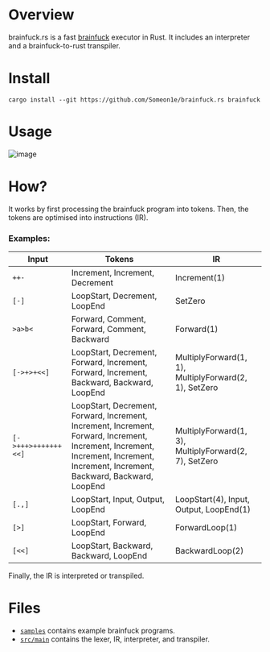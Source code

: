 # Overview
brainfuck.rs is a fast [brainfuck](https://en.wikipedia.org/wiki/Brainfuck) executor in Rust.
It includes an interpreter and a brainfuck-to-rust transpiler.

# Install
```
cargo install --git https://github.com/Someon1e/brainfuck.rs brainfuck
```

# Usage
![image](https://github.com/Someon1e/brainfuck.rs/assets/142684596/d2579428-7875-4389-89fc-41d6aac9b95f)

# How?
It works by first processing the brainfuck program into tokens.
Then, the tokens are optimised into instructions (IR).

### Examples:
|Input                         |Tokens                                                                                                                                                                           |IR                                                   |
|------------------------------|---------------------------------------------------------------------------------------------------------------------------------------------------------------------------------|-----------------------------------------------------|
|`++-`                         |Increment, Increment, Decrement                                                                                                                                                  |Increment(1)                                         |
|`[-]`                         |LoopStart, Decrement, LoopEnd                                                                                                                                                    |SetZero                                              |
|`>a>b<`                       |Forward, Comment, Forward, Comment, Backward                                                                                                                                     |Forward(1)                                           |
|`[->+>+<<]`                   |LoopStart, Decrement, Forward, Increment, Forward, Increment, Backward, Backward, LoopEnd                                                                                        |MultiplyForward(1, 1), MultiplyForward(2, 1), SetZero|
|`[->+++>+++++++<<]`           |LoopStart, Decrement, Forward, Increment, Increment, Increment, Forward, Increment, Increment, Increment, Increment, Increment, Increment, Increment, Backward, Backward, LoopEnd|MultiplyForward(1, 3), MultiplyForward(2, 7), SetZero|
|`[.,]`                        |LoopStart, Input, Output, LoopEnd                                                                                                                                                |LoopStart(4), Input, Output, LoopEnd(1)              |
|`[>]`                         |LoopStart, Forward, LoopEnd                                                                                                                                                      |ForwardLoop(1)                                       |
|`[<<]`                        |LoopStart, Backward, Backward, LoopEnd                                                                                                                                           |BackwardLoop(2)                                      |

Finally, the IR is interpreted or transpiled.

# Files
- [`samples`](https://github.com/Someon1e/brainfuck.rs/tree/master/samples) contains example brainfuck programs.
- [`src/main`](https://github.com/Someon1e/brainfuck.rs/tree/master/src) contains the lexer, IR, interpreter, and transpiler.
